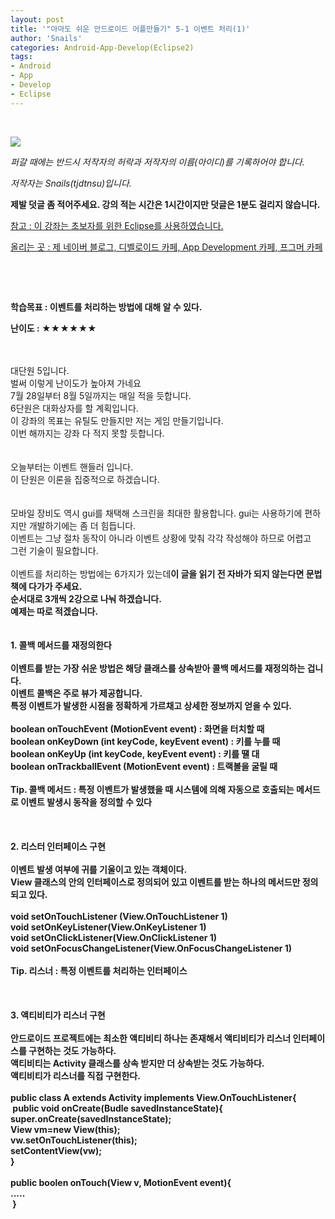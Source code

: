 ```yaml
---
layout: post
title: '"아마도 쉬운 안드로이드 어플만들기" 5-1 이벤트 처리(1)'
author: 'Snails'
categories: Android-App-Develop(Eclipse2)
tags:
- Android
- App
- Develop
- Eclipse
---
```



<script> location.href='https://cafe.naver.com/develoid/284897' ; </script>

<p>&nbsp;</p><div><p><span></span></p></div><div><p><img src="https://dthumb-phinf.pstatic.net/?src=%22http%3A%2F%2Fpostfiles3.naver.net%2F20130523_178%2Ftjdtnsu_1369283538974akCh1_JPEG%2Fand.jpg%3Ftype%3Dw2%22&amp;type=cafe_wa740"></p><p><i>퍼갈 때에는 반드시 저작자의 허락과 저작자의 이름(아이디)를 기록하어야 합니다.</i></p><p><i>저작자는 Snails(tjdtnsu)입니다.</i></p><p><span><strong><span>제발 덧글 좀 적어주세요. 강의 적는 시간은 1시간이지만 덧글은 1분도 걸리지 않습니다.</span></strong></span></p><p><u>참고 : 이 강좌는 초보자를 위한 Eclipse를 사용하였습니다.</u></p><p><u>올리는 곳 : 제 네이버 블로그, 디벨로이드 카페, App Development 카페, 프그머 카페</u></p><p>&nbsp;</p><p><u>﻿</u></p><p><b><span>학습목표 :&nbsp;이벤트를 처리하는 방법에 대해 알 수 있다.</span></b></p><p><span><span><strong>난이도 : ★★★★★★</strong>&nbsp;</span></span> </p><div>&nbsp;</div><div>&nbsp;</div><div>대단원 5입니다.</div><div>벌써 이렇게 난이도가 높아져 가네요</div><div>7월 28일부터 8월 5일까지는 매일 적을 듯합니다.</div><div><div>6단원은 대화상자를 할 계획입니다.</div><div>이 강좌의 목표는 유틸도 만들지만 저는 게임 만들기입니다.</div><div>이번 해까지는 강좌 다 적지 못할 듯합니다.</div></div><div>&nbsp;</div><div>&nbsp;</div><div>오늘부터는 이벤트 핸들러 입니다.</div><div>이 단원은 이론을 집중적으로 하겠습니다.</div><div>&nbsp;</div><div>&nbsp;</div><div>모바일 장비도 역시 gui를 채택해 스크린을 최대한 활용합니다. gui는 사용하기에 편하지만 개발하기에는 좀 더 힘듭니다.</div><div>이벤트는 그냥 절차 동작이 아니라 이벤트 상황에 맞춰 각각 작성해야 하므로 어렵고</div><div>그런 기술이 필요합니다.</div><div>&nbsp;</div><div>이벤트를 처리하는 방법에는 6가지가 있는데<b>이 글을 읽기 전 자바가 되지 않는다면 문법책에 다가가 주세요.</div><div>순서대로 3개씩 2강으로 나눠 하겠습니다.</div><div>예제는 따로 적겠습니다.</div><div>&nbsp;</div><div>&nbsp;</div><div><strong>1. 콜백 메서드를 재정의한다</strong></div><div>&nbsp;</div><div>이벤트를 받는 가장 쉬운 방법은 해당 클래스를 상속받아 콜백 메서드를 재정의하는 겁니다.</div><div>이벤트 콜백은 주로 뷰가 제공합니다.</div><div>특정 이벤트가 발생한 시점을 정확하게 가르채고 상세한 정보까지 얻을 수 있다.</div><div>&nbsp;</div><div>boolean onTouchEvent (MotionEvent event) : 화면을 터치할 때</div><div>boolean onKeyDown (int keyCode,&nbsp;keyEvent event) : 키를 누를 때</div><div>boolean onKeyUp (int keyCode,&nbsp;keyEvent event) : 키를 땔 대</div><div>boolean onTrackballEvent (MotionEvent event) : 트랙볼을 굴릴 때</div><div>&nbsp;</div><div>Tip. 콜백 메서드 : 특정 이벤트가 발생했을 때 시스템에 의해 자동으로 호출되는 메서드로 이벤트 발생시 동작을 정의할 수 있다</div><div>&nbsp;</div><div>&nbsp;</div><div>&nbsp;</div><div><strong>2. 리스터 인터페이스 구현</strong></div><div>&nbsp;</div><div>이벤트 발생 여부에 귀를 기울이고 있는 객체이다.</div><div>View 클래스의 안의 인터페이스로 정의되어 있고 이벤트를 받는 하나의 메서드만 정의되고 있다.</div><div>&nbsp;</div><div>void setOnTouchListener (View.OnTouchListener 1)</div><div>void setOnKeyListener(View.OnKeyListener 1)</div><div>void setOnClickListener(View.OnClickListener 1)</div><div>void setOnFocusChangeListener(View.OnFocusChangeListener 1)</div><div>&nbsp;</div><div>Tip. 리스너 : 특정 이벤트를 처리하는 인터페이스</div><div>&nbsp;</div><div>&nbsp;</div><div>&nbsp;</div><div><strong>3. 액티비티가 리스너 구현</strong></div><div>&nbsp;</div><div>안드로이드 프로젝트에는 최소한 액티비티 하나는 존재해서 액티비티가 리스너 인터페이스를 구현하는 것도 가능하다.</div><div>액티비티는 Activity 클래스를 상속 받지만 더 상속받는 것도 가능하다.</div><div>액티비티가 리스너를 직접 구현한다.</div><div>&nbsp;</div><div>public class A extends Activity implements View.OnTouchListener{</div><div>&nbsp;public void onCreate(Budle savedInstanceState){</div><div>super.onCreate(savedInstanceState);</div><div><span>View vm=new View(this);</span></div><div><span>vw.setOnTouchListener(this);</span></div><div><span>setContentView(vw);</span></div><div>}</div><div>&nbsp;</div><div><span>public boolen onTouch(View v, MotionEvent event){</span></div><div><span>.....</span></div><div><span>&nbsp;</span><span>}</span></div><div>&nbsp;</div><div>&nbsp;</div><div>&nbsp;</div><p></p><p></p></div>
